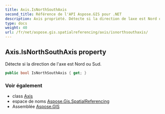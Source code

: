 ```yaml
---
title: Axis.IsNorthSouthAxis
second_title: Référence de l'API Aspose.GIS pour .NET
description: Axis propriété. Détecte si la direction de laxe est Nord ou Sud.
type: docs
weight: 40
url: /fr/net/aspose.gis.spatialreferencing/axis/isnorthsouthaxis/
---
```

## Axis.IsNorthSouthAxis property

Détecte si la direction de l'axe est Nord ou Sud.

```csharp
public bool IsNorthSouthAxis { get; }
```

### Voir également

* class [Axis](../)
* espace de noms [Aspose.Gis.SpatialReferencing](../../axis/)
* Assemblée [Aspose.GIS](../../../)


